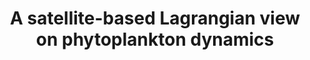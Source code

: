 ---
title: "A satellite-based Lagrangian view on phytoplankton dynamics"
authors: "Lehahn Y., F. d'Ovidio, I. Koren"
journal: "Annual Review of Marine Science"
volume: "10"
pages: "99-119"
year: 2018
doi: "10.1146/annurev-marine-121916-063204"
url: "https://doi.org/10.1146/annurev-marine-121916-063204"
pdf: true
openAccess: false
abstract: ""
keywords: ["satellite observations", "Lagrangian analysis", "phytoplankton dynamics", "ocean dynamics"]
featured: true
---